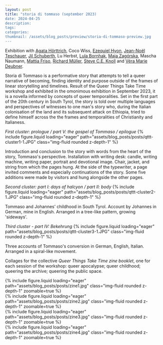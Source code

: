 ```yaml
---
layout: post
title: "storia di tommaso (september 2023)
date: 2024-04-25
description:
tags:
categories:
thumbnail: /assets/blog_posts/preview/storia-di-tommaso-preview.jpg
---
```


Exhibition with [Agata Hörttrich](https://www.agatahoerttrich.com/queerthingstaketime), Coco Wiss, [Ezequiel Hyon](https://www.instagram.com/ezehyon/), [Jean-Noël Teschauer](https://bueronoelle.com/), [Jil Schuberth](https://www.instagram.com/jilschuberth/), Lu Herbst, [Lula Bornhak](http://lulabornhak.com/), [Maja Zagórska](https://majazagorska.com/), Mascha Naumann, [Mattia Friso](https://mattiafriso.com/), [Richard Müller](https://www.instagram.com/targetlady/), [Steve C.E. Knoll](https://www.instagram.com/scek_art/) and [Véra Marie Deubner](https://veramariedeubner.com/).

Storia di Tommaso is a performative story that attempts to tell a queer narrative of becoming, finding identity and purpose outside of the frames of linear storytelling and timelines. Result of the Queer Things Take Time workshop and exhibited in the omonimous exhibition in September 2023, it is a novella informed by  concepts of queer temporalities. Set in the first part of the 20th century in South Tyrol, the story is told over multiple languages and perspectives of witnesses to one man's story who, during the Italian colonisation of the land and its subsequent attack on Ethiopia, tried to define himself across the the frames and temporalities of Christianity and Italianess. 

_First cluster: prologue / part V: the gospel of Tommaso / epilogue_
{% include figure.liquid loading="eager" path="assets/blog_posts/posts/qttt-cluster1-1.JPG" class="img-fluid rounded z-depth-1" %}
<div class="caption">
    Introduction and conclusion to the story with words from the heart of the story, Tommaso's perspective.
    Installation with writing desk: candle, writing machine, writing paper, portrait and devotional image. Chair, jacket, and string from which the pages hung. At the side of the typewriter, a page invited comments and especially continuations of the story. Some five additions were made by visitors and hung alongside the other pages.
</div>



_Second cluster: part I: days of halcyon / part II: body_
{% include figure.liquid loading="eager" path="assets/blog_posts/posts/qttt-cluster2-1.JPG" class="img-fluid rounded z-depth-1" %} 
<div class="caption">
    Tommaso and Johannes' childhood in South Tyrol. Account by Johannes in German, mine in English. Arranged in a tree-like pattern, growing 'sideways'.
</div>

_Third cluster - part IV: Bekehrung_
{% include figure.liquid loading="eager" path="assets/blog_posts/posts/qttt-cluster3-1.JPG" class="img-fluid rounded z-depth-1" %}
<div class="caption">
    Three accounts of Tommaso's conversion in German, English, Italian. Arranged in a spiral-like movement.
</div>


Collages for the collective *Queer Things Take Time zine booklet*, one for each session of the workshop: queer apocalypse; queer childhood; queering the archive; queering the public space.

<div class="row mt-4">
    <div class="col-sm mt-4 mt-md-0">
        {% include figure.liquid loading="eager" path="assets/blog_posts/posts/zine1.jpg" class="img-fluid rounded z-depth-1" zoomable=true %}
    </div>
    <div class="col-sm mt-4 mt-md-0">
        {% include figure.liquid loading="eager" path="assets/blog_posts/posts/zine2.jpg" class="img-fluid rounded z-depth-1" zoomable=true %}
    </div>
   <div class="col-sm mt-4 mt-md-0">
        {% include figure.liquid loading="eager" path="assets/blog_posts/posts/zine3.jpg" class="img-fluid rounded z-depth-1" zoomable=true %}
    </div>
   <div class="col-sm mt-4 mt-md-0">
        {% include figure.liquid loading="eager" path="assets/blog_posts/posts/zine4.jpg" class="img-fluid rounded z-depth-1" zoomable=true %}
    </div>
</div>
